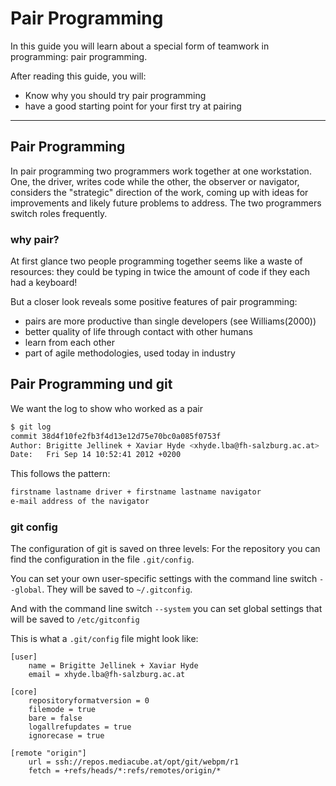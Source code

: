 Pair Programming
============

In this guide you will learn about a special form of teamwork
in programming: pair programming.

After reading this guide, you will:

* Know why you should try pair programming
* have a good starting point for your first try at pairing

-------------------------------------------------------------------

Pair Programming
----------------

In pair programming two programmers work together at one workstation. 
One, the driver, writes code while the other, the observer or navigator,
considers the "strategic" direction of the work, coming up with 
ideas for improvements and likely future problems to address.
The two programmers switch roles frequently.


### why pair?

At first glance two people programming together seems
like a waste of resources: they could be typing in twice
the amount of code if they each had a keyboard!

But a closer look reveals some positive features of pair programming:

* pairs are more productive than single developers (see Williams(2000))
* better quality of life through contact with other humans
* learn from each other
* part of agile methodologies, used today in industry


Pair Programming und git
------------------------

We want the log to show who worked as a pair

``` sh
$ git log
commit 38d4f10fe2fb3f4d13e12d75e70bc0a085f0753f
Author: Brigitte Jellinek + Xaviar Hyde <xhyde.lba@fh-salzburg.ac.at>
Date:   Fri Sep 14 10:52:41 2012 +0200
```

This follows the pattern:

``` sh
firstname lastname driver + firstname lastname navigator
e-mail address of the navigator
```


### git config

The configuration of git is saved on three levels:
For the repository you can find the configuration in the file `.git/config`.

You can set your own user-specific settings with the command line switch `--global`.
They will be saved to `~/.gitconfig`.  

And with the command line switch `--system` you can set global settings that
will be saved to `/etc/gitconfig`

This is what a `.git/config` file might look like:

``` 
[user]
    name = Brigitte Jellinek + Xaviar Hyde
    email = xhyde.lba@fh-salzburg.ac.at

[core]
    repositoryformatversion = 0
    filemode = true
    bare = false
    logallrefupdates = true
    ignorecase = true

[remote "origin"]
    url = ssh://repos.mediacube.at/opt/git/webpm/r1
    fetch = +refs/heads/*:refs/remotes/origin/*
```

